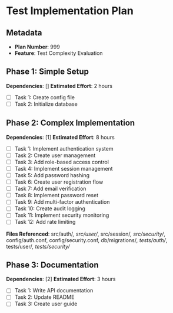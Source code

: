 # Test Implementation Plan

## Metadata
- **Plan Number**: 999
- **Feature**: Test Complexity Evaluation

## Phase 1: Simple Setup
**Dependencies**: []
**Estimated Effort**: 2 hours

- [ ] Task 1: Create config file
- [ ] Task 2: Initialize database

## Phase 2: Complex Implementation
**Dependencies**: [1]
**Estimated Effort**: 8 hours

- [ ] Task 1: Implement authentication system
- [ ] Task 2: Create user management
- [ ] Task 3: Add role-based access control
- [ ] Task 4: Implement session management
- [ ] Task 5: Add password hashing
- [ ] Task 6: Create user registration flow
- [ ] Task 7: Add email verification
- [ ] Task 8: Implement password reset
- [ ] Task 9: Add multi-factor authentication
- [ ] Task 10: Create audit logging
- [ ] Task 11: Implement security monitoring
- [ ] Task 12: Add rate limiting

**Files Referenced**: src/auth/*, src/user/*, src/session/*, src/security/*, config/auth.conf, config/security.conf, db/migrations/*, tests/auth/*, tests/user/*, tests/security/*

## Phase 3: Documentation
**Dependencies**: [2]
**Estimated Effort**: 3 hours

- [ ] Task 1: Write API documentation
- [ ] Task 2: Update README
- [ ] Task 3: Create user guide
